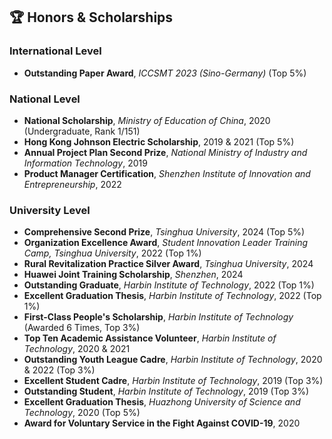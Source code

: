 ## 🏆 Honors & Scholarships

### International Level
* **Outstanding Paper Award**, *ICCSMT 2023 (Sino-Germany)* (Top 5%)

### National Level
* **National Scholarship**, *Ministry of Education of China*, 2020 (Undergraduate, Rank 1/151)
* **Hong Kong Johnson Electric Scholarship**, 2019 & 2021 (Top 5%)
* **Annual Project Plan Second Prize**, *National Ministry of Industry and Information Technology*, 2019
* **Product Manager Certification**, *Shenzhen Institute of Innovation and Entrepreneurship*, 2022

### University Level
* **Comprehensive Second Prize**, *Tsinghua University*, 2024 (Top 5%)
* **Organization Excellence Award**, *Student Innovation Leader Training Camp, Tsinghua University*, 2022 (Top 1%)
* **Rural Revitalization Practice Silver Award**, *Tsinghua University*, 2024
* **Huawei Joint Training Scholarship**, *Shenzhen*, 2024
* **Outstanding Graduate**, *Harbin Institute of Technology*, 2022 (Top 1%)
* **Excellent Graduation Thesis**, *Harbin Institute of Technology*, 2022 (Top 1%)
* **First-Class People's Scholarship**, *Harbin Institute of Technology* (Awarded 6 Times, Top 3%)
* **Top Ten Academic Assistance Volunteer**, *Harbin Institute of Technology*, 2020 & 2021
* **Outstanding Youth League Cadre**, *Harbin Institute of Technology*, 2020 & 2022 (Top 3%)
* **Excellent Student Cadre**, *Harbin Institute of Technology*, 2019 (Top 3%)
* **Outstanding Student**, *Harbin Institute of Technology*, 2019 (Top 3%)
* **Excellent Graduation Thesis**, *Huazhong University of Science and Technology*, 2020 (Top 5%)
* **Award for Voluntary Service in the Fight Against COVID-19**, 2020
